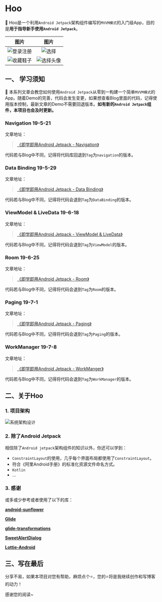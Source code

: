 # Hoo

🚀 Hoo是一个利用`Android Jetpack`架构组件编写的`MVVM模式`的入门级App，目的是**用于指导新手使用`Android Jetpack`**。

|                             图片                             |                             图片                             |
| :----------------------------------------------------------: | :----------------------------------------------------------: |
| ![登录注册](https://github.com/mCyp/Hoo/tree/master/pic/register.gif) | ![选择](https://github.com/mCyp/Hoo/tree/master/pic/select.gif) |
| ![收藏鞋子](https://github.com/mCyp/Hoo/tree/master/pic/favourite.gif) | ![选择头像](https://github.com/mCyp/Hoo/tree/master/pic/header.gif) |

## 一、 学习须知

🚀 本系列文章会教您如何使用`Android Jetpack`从零到一构建一个简单`MVVM模式`的App。随着Demo的完善，代码会发生变更，如果想查看Blog里面的代码，记得使用版本控制，最新文章的Demo不需要回退版本。**如有新的`Android Jetpack`组件，本项目也会及时更新。**

### Navigation 19-5-21

文章地址：

> [《即学即用Android Jetpack - Navigation》](https://www.jianshu.com/p/66b93df4b7a6)

代码若与Blog中不同，记得将代码库回退到`Tag`为`navigation`的版本。

### Data Binding 19-5-29

文章地址：

> [《即学即用Android Jetpack - Data Binding》](https://www.jianshu.com/p/e3b881d80c6d)

代码若与Blog中不同，记得将代码会退到`Tag`为`DataBinding`的版本。

### ViewModel & LiveData 19-6-18

文章地址：

> [《即学即用Android Jetpack - ViewModel & LiveData》](https://www.jianshu.com/p/81a284969f03)

代码若与Blog中不同，记得将代码会退到`Tag`为`ViewModel`的版本。

### Room 19-6-25

文章地址：

>[《即学即用Android Jetpack - Room》](https://www.jianshu.com/p/815c7db24b6d)

代码若与Blog中不同，记得将代码会退到`Tag`为`Room`的版本。

### Paging 19-7-1

文章地址：

> [《即学即用Android Jetpack - Paging》](https://www.jianshu.com/p/0b7c82a5c27f)

代码若与Blog中不同，记得将代码会退到`Tag`为`Paging`的版本。

### WorkManager 19-7-8

文章地址：

>[《即学即用Android Jetpack - WorkManger》](https://www.jianshu.com/p/68e720b8a939)

代码若与Blog中不同，记得将代码会退到`Tag`为`WorkManager`的版本。

## 二、关于Hoo

### 1. 项目架构

![系统架构设计](https://github.com/mCyp/Hoo/tree/master/pic/系统架构设计.png)

### 2. 除了Android Jetpack

相信除了`Android jetpack`架构组件的知识以外，你还可以学到：

- `ConstraintLayout`的使用，几乎每个界面布局都使用了`ConstraintLayout`。
- 符合《阿里Android手册》的标准化资源文件命名方式。
- `Kotlin`
- ...

### 3. 感谢

或多或少参考或者使用了以下的库：

[**android-sunflower**](https://github.com/googlesamples/android-sunflower)

[**Glide**](https://github.com/bumptech/glide)

[**glide-transformations**](https://github.com/wasabeef/glide-transformations)

[**SweetAlertDialog**](https://github.com/pedant/sweet-alert-dialog)

[**Lottie-Android**](https://github.com/airbnb/lottie-android)

## 三、写在最后

分享不易，如果本项目对您有帮助，麻烦点个⭐️，您的⭐️将是我继续创作和写博客的动力！

感谢您的阅读~